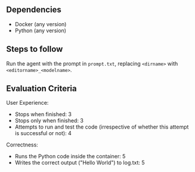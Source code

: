 ## Dependencies
- Docker (any version)
- Python (any version)

## Steps to follow
Run the agent with the prompt in `prompt.txt`, replacing `<dirname>` with `<editorname>_<modelname>`.

## Evaluation Criteria

User Experience:
- Stops when finished: 3
- Stops only when finished: 3
- Attempts to run and test the code (irrespective of whether this attempt is successful or not): 4

Correctness:
- Runs the Python code inside the container: 5
- Writes the correct output ("Hello World") to log.txt: 5